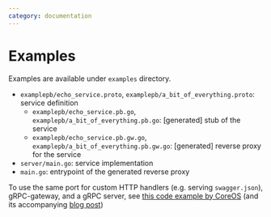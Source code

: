 ```yaml
---
category: documentation
---
```


# Examples

Examples are available under `examples` directory.
* `examplepb/echo_service.proto`, `examplepb/a_bit_of_everything.proto`: service definition
  * `examplepb/echo_service.pb.go`, `examplepb/a_bit_of_everything.pb.go`: [generated] stub of the service
  * `examplepb/echo_service.pb.gw.go`, `examplepb/a_bit_of_everything.pb.gw.go`: [generated] reverse proxy for the service
* `server/main.go`: service implementation
* `main.go`: entrypoint of the generated reverse proxy

To use the same port for custom HTTP handlers (e.g. serving `swagger.json`), gRPC-gateway, and a gRPC server, see [this code example by CoreOS](https://github.com/philips/grpc-gateway-example/blob/master/cmd/serve.go) (and its accompanying [blog post](https://coreos.com/blog/gRPC-protobufs-swagger.html))


